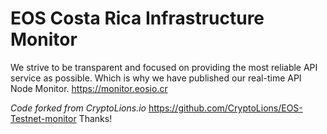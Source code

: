 # EOS Costa Rica Infrastructure Monitor

We strive to be transparent and focused on providing the most reliable API service as possible. Which is why we have published our real-time API Node Monitor. https://monitor.eosio.cr

*Code forked from CryptoLions.io*
 https://github.com/CryptoLions/EOS-Testnet-monitor
Thanks!
